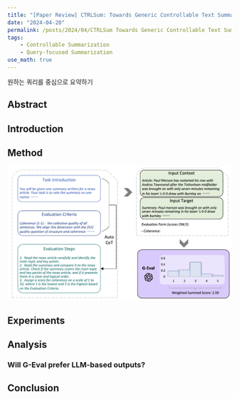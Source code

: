```yaml
---
title: "[Paper Review] CTRLSum: Towards Generic Controllable Text Summarization (EMNLP 2022)"
date: "2024-04-20"
permalink: /posts/2024/04/CTRLSum Towards Generic Controllable Text Summarization/
tags:
    - Controllable Summarization
    - Query-focused Summarization
use_math: true
---
```


원하는 쿼리를 중심으로 요약하기

## Abstract



## Introduction

## Method

<p align='center'>
    <img width="700" alt="Figure1" src="/images/240324_geval/Figure1.png">
</p>



## Experiments



## Analysis

### Will G-Eval prefer LLM-based outputs?


## Conclusion

